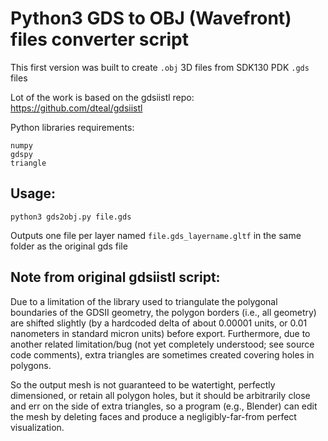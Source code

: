 # Python3 GDS to OBJ (Wavefront) files converter script

This first version was built to create `.obj` 3D files from SDK130 PDK `.gds` files

Lot of the work is based on the gdsiistl repo: https://github.com/dteal/gdsiistl

Python libraries requirements:
```
numpy
gdspy
triangle
```

## Usage:
`python3 gds2obj.py file.gds`

Outputs one file per layer named  `file.gds_layername.gltf` in the same folder as the original gds file


## Note from original gdsiistl script:

Due to a limitation of the library used to triangulate the polygonal boundaries of the GDSII geometry, the polygon borders (i.e., all geometry) are shifted slightly (by a hardcoded delta of about 0.00001 units, or 0.01 nanometers in standard micron units) before export. Furthermore, due to another related limitation/bug (not yet completely understood; see source code comments), extra triangles are sometimes created covering holes in polygons.

So the output mesh is not guaranteed to be watertight, perfectly dimensioned, or retain all polygon holes, but it should be arbitrarily close and err on the side of extra triangles, so a program (e.g., Blender) can edit the mesh by deleting faces and produce a negligibly-far-from perfect visualization.








 
